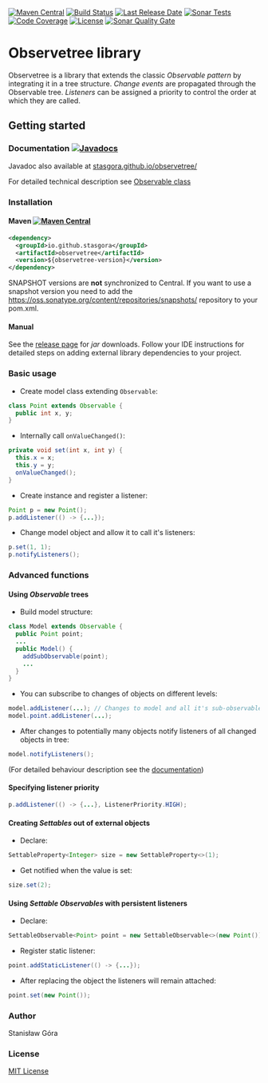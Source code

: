 [![Maven Central](https://img.shields.io/maven-central/v/io.github.stasgora/observetree.svg)](https://search.maven.org/search?q=g:%22io.github.stasgora%22%20AND%20a:%22observetree%22)
[![Build Status](https://travis-ci.org/stasgora/observetree.svg?branch=master)](https://travis-ci.org/stasgora/observetree)
[![Last Release Date](https://img.shields.io/github/release-date/stasgora/observetree?color=orange)](https://github.com/stasgora/observetree/releases)
[![Sonar Tests](https://img.shields.io/sonar/tests/io.github.stasgora:observetree?compact_message&server=https%3A%2F%2Fsonarcloud.io)](https://sonarcloud.io/dashboard?id=io.github.stasgora%3Aobservetree)
[![Code Coverage](https://img.shields.io/coveralls/github/stasgora/observetree)](https://coveralls.io/github/stasgora/observetree?branch=master)
[![License](https://img.shields.io/github/license/stasgora/observetree?color=blueviolet)](https://github.com/stasgora/observetree/blob/master/LICENSE)
[![Sonar Quality Gate](https://img.shields.io/sonar/quality_gate/io.github.stasgora:observetree?server=https%3A%2F%2Fsonarcloud.io)](https://sonarcloud.io/dashboard?id=io.github.stasgora%3Aobservetree)

# Observetree library
Observetree is a library that extends the classic _Observable pattern_ by integrating it in a tree structure. _Change events_ are propagated through the Observable tree. _Listeners_ can be assigned a priority to control the order at which they are called.

## Getting started

### Documentation [![Javadocs](https://javadoc.io/badge/io.github.stasgora/observetree.svg)](https://javadoc.io/doc/io.github.stasgora/observetree)
Javadoc also available at [stasgora.github.io/observetree/](https://stasgora.github.io/observetree/)

For detailed technical description see [Observable class](https://stasgora.github.io/observetree/com/github/stasgora/observetree/Observable.html)

### Installation
#### Maven [![Maven Central](https://img.shields.io/maven-central/v/io.github.stasgora/observetree.svg)](https://search.maven.org/search?q=g:%22io.github.stasgora%22%20AND%20a:%22observetree%22)
```xml
<dependency>
  <groupId>io.github.stasgora</groupId>
  <artifactId>observetree</artifactId>
  <version>${observetree-version}</version>
</dependency>
```
SNAPSHOT versions are **not** synchronized to Central. If you want to use a snapshot version you need to add the https://oss.sonatype.org/content/repositories/snapshots/ repository to your pom.xml.
#### Manual
See the [release page](https://github.com/stasgora/observetree/releases) for _jar_ downloads. Follow your IDE instructions for detailed steps on adding external library dependencies to your project.

### Basic usage
- Create model class extending ```Observable```:
```java
class Point extends Observable {
  public int x, y;
}
```
- Internally call ```onValueChanged()```:
```java
private void set(int x, int y) {
  this.x = x;
  this.y = y;
  onValueChanged();
}
```
- Create instance and register a listener:
```java
Point p = new Point();
p.addListener(() -> {...});
```
- Change model object and allow it to call it's listeners:
```java
p.set(1, 1);
p.notifyListeners();
```

### Advanced functions
#### Using _Observable_ trees
- Build model structure:
```java
class Model extends Observable {
  public Point point;
  ...
  public Model() {
    addSubObservable(point);
    ...
  }
}
```
- You can subscribe to changes of objects on different levels:
```java
model.addListener(...); // Changes to model and all it's sub-observables
model.point.addListener(...);
```
- After changes to potentially many objects notify listeners of all changed objects in tree:
```java
model.notifyListeners();
```
(For detailed behaviour description see the [documentation](https://stasgora.github.io/observetree/com/github/stasgora/observetree/Observable.html))
#### Specifying listener priority
```java
p.addListener(() -> {...}, ListenerPriority.HIGH);
```
#### Creating _Settables_ out of external objects
- Declare:
```java
SettableProperty<Integer> size = new SettableProperty<>(1);
```
- Get notified when the value is set:
```java
size.set(2);
```
#### Using _Settable Observables_ with persistent listeners
- Declare:
```java
SettableObservable<Point> point = new SettableObservable<>(new Point());
```
- Register static listener:
```java
point.addStaticListener(() -> {...});
```
- After replacing the object the listeners will remain attached:
```java
point.set(new Point());
```

### Author
Stanisław Góra

### License
[MIT License](http://www.opensource.org/licenses/mit-license.php)
